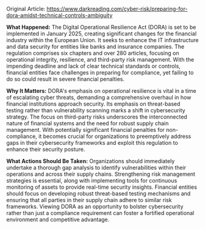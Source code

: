 Original Article: https://www.darkreading.com/cyber-risk/preparing-for-dora-amidst-technical-controls-ambiguity

**What Happened:**
The Digital Operational Resilience Act (DORA) is set to be implemented in January 2025, creating significant changes for the financial industry within the European Union. It seeks to enhance the IT infrastructure and data security for entities like banks and insurance companies. The regulation comprises six chapters and over 280 articles, focusing on operational integrity, resilience, and third-party risk management. With the impending deadline and lack of clear technical standards or controls, financial entities face challenges in preparing for compliance, yet failing to do so could result in severe financial penalties.

**Why It Matters:**
DORA's emphasis on operational resilience is vital in a time of escalating cyber threats, demanding a comprehensive overhaul in how financial institutions approach security. Its emphasis on threat-based testing rather than vulnerability scanning marks a shift in cybersecurity strategy. The focus on third-party risks underscores the interconnected nature of financial systems and the need for robust supply chain management. With potentially significant financial penalties for non-compliance, it becomes crucial for organizations to preemptively address gaps in their cybersecurity frameworks and exploit this regulation to enhance their security posture.

**What Actions Should Be Taken:**
Organizations should immediately undertake a thorough gap analysis to identify vulnerabilities within their operations and across their supply chains. Strengthening risk management strategies is essential, along with implementing tools for continuous monitoring of assets to provide real-time security insights. Financial entities should focus on developing robust threat-based testing mechanisms and ensuring that all parties in their supply chain adhere to similar risk frameworks. Viewing DORA as an opportunity to bolster cybersecurity rather than just a compliance requirement can foster a fortified operational environment and competitive advantage.